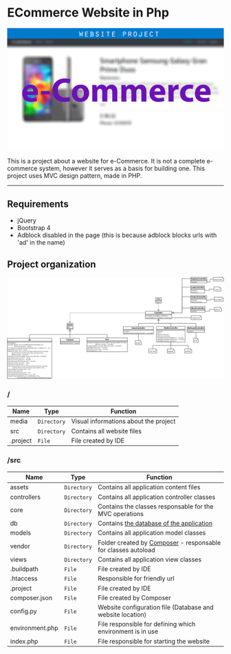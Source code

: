# ECommerce Website in Php
![e-Commerce logo]( https://github.com/shourya2002-geek/ECommerce_Php/blob/master/media/logo/logo.jpeg)

This is a project about a website for e-Commerce. It is not a complete e-commerce system, however it serves as a basis for building one. This project uses MVC design pattern, made in PHP.

<hr />

## Requirements
- jQuery
- Bootstrap 4
- Adblock disabled in the page (this is because adblock blocks urls with 'ad' in the name)

## Project organization
![](https://github.com/shourya2002-geek/ECommerce_Php/blob/master/media/uml/uml.png?raw=true)

### /
|Name| Type| Function
|------- | --- | ----
| media | `Directory`| Visual informations about the project
| src | `Directory`| Contains all website files
| .project| `File`| File created by IDE


### /src
|Name| Type| Function
|------- | --- | ----
| assets| `Directory`| Contains all application content files
| controllers | `Directory`| Contains all application controller classes
| core | `Directory`| Contains the classes responsable for the MVC operations
| db | `Directory`| Contains [the database of the application](https://github.com/shourya2002-geek/ECommerce_Php/tree/master/src/db)
| models | `Directory`| Contains all application model classes
| vendor| `Directory`| Folder created by [Composer](https://getcomposer.org/) - responsable for classes autoload
| views | `Directory`| Contains all application view classes
| &#46;buildpath| `File`| File created by IDE
| &#46;htaccess| `File`| Responsible for friendly url
| &#46;project | `File`| File created by IDE
| composer&#46;json | `File`| File created by Composer
| config&#46;py | `File`| Website configuration file (Database and website location)
| environment&#46;php | `File`| File responsible for defining which environment is in use
| index&#46;php | `File`| File responsible for starting the website
